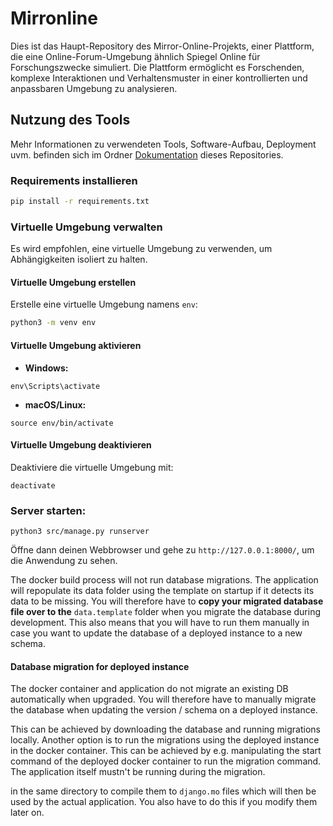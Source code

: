 # Mirronline

Dies ist das Haupt-Repository des Mirror-Online-Projekts, einer Plattform, die eine Online-Forum-Umgebung ähnlich Spiegel Online für Forschungszwecke simuliert. Die Plattform ermöglicht es Forschenden, komplexe Interaktionen und Verhaltensmuster in einer kontrollierten und anpassbaren Umgebung zu analysieren.

## Nutzung des Tools

Mehr Informationen zu verwendeten Tools, Software-Aufbau, Deployment uvm. befinden sich im Ordner [Dokumentation](./Dokumentation) dieses Repositories.

### Requirements installieren

```bash
pip install -r requirements.txt
```

### Virtuelle Umgebung verwalten

Es wird empfohlen, eine virtuelle Umgebung zu verwenden, um Abhängigkeiten isoliert zu halten.

#### Virtuelle Umgebung erstellen

Erstelle eine virtuelle Umgebung namens `env`:

```bash
python3 -m venv env
```

#### Virtuelle Umgebung aktivieren

- **Windows:**

```
env\Scripts\activate
```

- **macOS/Linux:**

```
source env/bin/activate
```

#### Virtuelle Umgebung deaktivieren

Deaktiviere die virtuelle Umgebung mit:

```
deactivate
```

### Server starten:

```
python3 src/manage.py runserver
```

Öffne dann deinen Webbrowser und gehe zu `http://127.0.0.1:8000/`, um die Anwendung zu sehen.

The docker build process will not run database migrations. The application will repopulate its data folder using the template on startup if it detects its data to be missing. You will therefore have to **copy your migrated database file over to the** `data.template` folder when you migrate the database during development.
This also means that you will have to run them manually in case you want to update the database of a deployed instance to a new schema.

#### Database migration for deployed instance

The docker container and application do not migrate an existing DB automatically when upgraded. You will therefore have to manually migrate the database when updating the version / schema on a deployed instance.

This can be achieved by downloading the database and running migrations locally.
Another option is to run the migrations using the deployed instance in the docker container. This can be achieved by e.g. manipulating the start command of the deployed docker container to run the migration command. The application itself mustn't be running during the migration.

in the same directory to compile them to `django.mo` files which will then be used by the actual application.
You also have to do this if you modify them later on.
